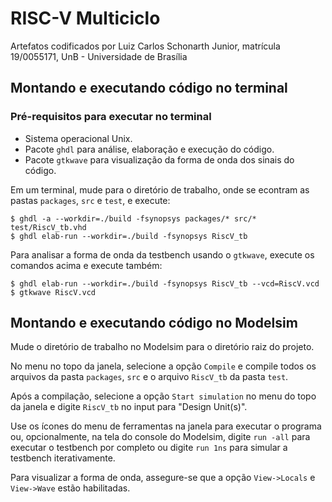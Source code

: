 # RISC-V Multiciclo

Artefatos codificados por Luiz Carlos Schonarth Junior, matrícula 19/0055171, UnB - Universidade de Brasília

## Montando e executando código no terminal

### Pré-requisitos para executar no terminal
- Sistema operacional Unix.
- Pacote `ghdl` para análise, elaboração e execução do código.
- Pacote `gtkwave` para visualização da forma de onda dos sinais do código.

Em um terminal, mude para o diretório de trabalho, onde se econtram as pastas `packages`, `src` e `test`, e execute:

```
$ ghdl -a --workdir=./build -fsynopsys packages/* src/* test/RiscV_tb.vhd
$ ghdl elab-run --workdir=./build -fsynopsys RiscV_tb
```

Para analisar a forma de onda da testbench usando o `gtkwave`, 
execute os comandos acima e execute também:

```
$ ghdl elab-run --workdir=./build -fsynopsys RiscV_tb --vcd=RiscV.vcd
$ gtkwave RiscV.vcd

```

## Montando e executando código no Modelsim

Mude o diretório de trabalho no Modelsim para o diretório raiz do projeto.

No menu no topo da janela, selecione a opção `Compile` e compile todos os arquivos da pasta `packages`, `src` e o arquivo `RiscV_tb` da pasta `test`.

Após a compilação, selecione a opção `Start simulation` no menu do topo da janela e digite `RiscV_tb` no input para "Design Unit(s)".

Use os ícones do menu de ferramentas na janela para executar o programa ou, opcionalmente, na tela do console do Modelsim, digite `run -all` para executar o testbench por completo ou digite `run 1ns` para simular a testbench iterativamente.

Para visualizar a forma de onda, assegure-se que a opção `View->Locals` e `View->Wave` estão habilitadas.

